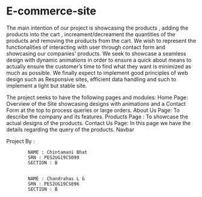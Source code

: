 # E-commerce-site
The main intention of our project is showcasing the products , adding the products into the cart , increament/decreament the quantities of the products and removing the products from the cart. We wish to represent the functionalities of interacting with user through contact form and showcasing our companies’ products. We seek to showcase a seamless design with dynamic animations in order to ensure a quick about means to actually ensure the customer’s time to find what they want is minimized as much as possible.   We finally expect to implement good principles of web design such as Responsive sites, efficient data handling and such to implement a light but stable site.

The project seeks to have the following pages and modules:
Home Page: Overview of the Site showcasing designs with animations and a Contact Form at the top to process queries or large orders.
About Us Page: To describe the company and its features.
Products Page : To showcase the actual designs of the products.
Contact Us Page: In this page we have the details regarding the query of the products.
Navbar




Project By :

            NAME : Chintamani Bhat                                                      
            SRN : PES2UG19CS099                                                         
            SECTION : B                                                                 
            
            
            NAME : Chandrahas L G
            SRN : PES2UG19CS096
            SECTION : B
            

